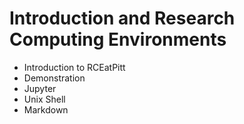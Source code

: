 # Introduction and Research Computing Environments



* Introduction to RCEatPitt
* Demonstration
* Jupyter
* Unix Shell
* Markdown

